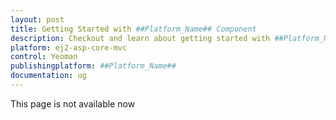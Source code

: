 ```yaml
---
layout: post
title: Getting Started with ##Platform_Name## Component
description: Checkout and learn about getting started with ##Platform_Name## component of Syncfusion Essential JS 2 and more details.
platform: ej2-asp-core-mvc
control: Yeoman
publishingplatform: ##Platform_Name##
documentation: ug
---
```


This page is not available now